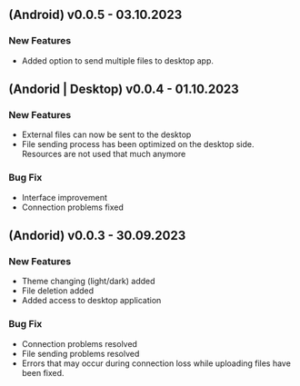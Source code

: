 ## (Android) v0.0.5 - 03.10.2023
###  New Features
 -  Added option to send multiple files to desktop app.

## (Andorid | Desktop) v0.0.4 - 01.10.2023
### New Features
 - External files can now be sent to the desktop
 - File sending process has been optimized on the desktop side.
Resources are not used that much anymore
### Bug Fix
 - Interface improvement
 - Connection problems fixed

## (Andorid) v0.0.3 - 30.09.2023
### New Features
 - Theme changing (light/dark) added
 - File deletion added
 -  Added access to desktop application
### Bug Fix
 - Connection problems resolved
 - File sending problems  resolved
 - Errors that may occur during connection loss while uploading files have been fixed.
